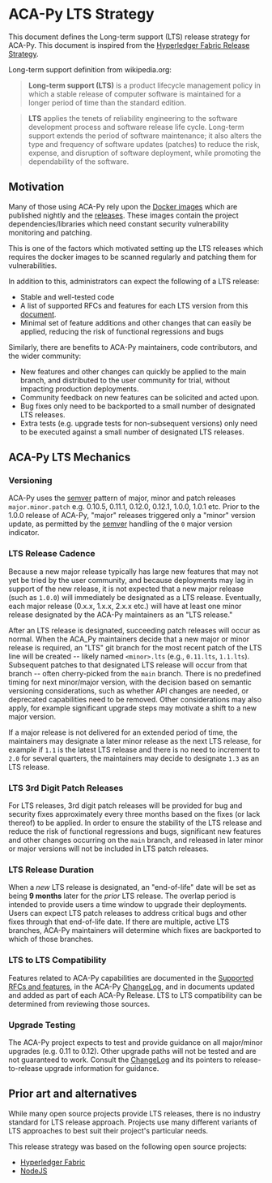 # ACA-Py LTS Strategy

This document defines the Long-term support (LTS) release strategy for ACA-Py. This document is inspired from the [Hyperledger Fabric Release Strategy](https://github.com/hyperledger/fabric-rfcs/blob/main/text/0005-lts-release-strategy.md). 

Long-term support definition from wikipedia.org:

> **Long-term support (LTS)** is a product lifecycle management policy in which a stable release of computer software is maintained for a longer period of time than the standard edition.

> **LTS** applies the tenets of reliability engineering to the software development process and software release life cycle. Long-term support extends the period of software maintenance; it also alters the type and frequency of software updates (patches) to reduce the risk, expense, and disruption of software deployment, while promoting the dependability of the software.

## Motivation

Many of those using ACA-Py rely upon the [Docker images](https://github.com/openwallet-foundation/acapy/pkgs/container/acapy-agent) which are published nightly and the [releases](https://github.com/openwallet-foundation/acapy/releases). These images contain the project dependencies/libraries which need constant security vulnerability monitoring and patching.

This is one of the factors which motivated setting up the LTS releases which requires the docker images to be scanned regularly and patching them for vulnerabilities.

In addition to this, administrators can expect the following of a LTS release:

- Stable and well-tested code
- A list of supported RFCs and features for each LTS version from this [document](https://github.com/openwallet-foundation/acapy/blob/main/docs/features/SupportedRFCs.md).
- Minimal set of feature additions and other changes that can easily be applied, reducing the risk of functional regressions and bugs

Similarly, there are benefits to ACA-Py maintainers, code contributors, and the wider community:

- New features and other changes can quickly be applied to the main branch, and distributed to the user community for trial, without impacting production deployments.
- Community feedback on new features can be solicited and acted upon.
- Bug fixes only need to be backported to a small number of designated LTS releases.
- Extra tests (e.g. upgrade tests for non-subsequent versions) only need to be executed against a small number of designated LTS releases.

## ACA-Py LTS Mechanics

### Versioning

ACA-Py uses the [semver](https://semver.org/) pattern of major, minor and patch releases `major.minor.patch` e.g. 0.10.5, 0.11.1, 0.12.0, 0.12.1, 1.0.0, 1.0.1 etc. Prior to the 1.0.0 release of ACA-Py, "major" releases triggered only a "minor" version update, as permitted by the [semver]() handling of the `0` major version indicator.

### LTS Release Cadence

Because a new major release typically has large new features that may not yet be tried by the user community, and because deployments may lag in support of the new release, it is not expected that a new major release (such as `1.0.0`) will immediately be designated as a LTS release. Eventually, each major release (0.x.x, 1.x.x, 2.x.x etc.) will have at least one minor release designated by the ACA-Py maintainers as an "LTS release."

After an LTS release is designated, succeeding patch releases will occur as normal. When the ACA_Py maintainers decide that a new major or minor release is required, an "LTS" git branch for the most recent patch of the LTS line will be created -- likely named `<minor>.lts` (e.g., `0.11.lts`, `1.1.lts`). Subsequent patches to that designated LTS release will occur from that branch -- often cherry-picked from the `main` branch. There is no predefined timing for next minor/major version, with the decision based on semantic versioning considerations, such as whether API changes are needed, or deprecated capabilities need to be removed. Other considerations may also apply, for example significant upgrade steps may motivate a shift to a new major version.

If a major release is not delivered for an extended period of time, the maintainers may designate a later minor release as the next LTS release, for example if `1.1` is the latest LTS release and there is no need to increment to `2.0` for several quarters, the maintainers may decide to designate `1.3` as an LTS release.

### LTS 3rd Digit Patch Releases

For LTS releases, 3rd digit patch releases will be provided for bug and security fixes approximately every three months based on the fixes (or lack thereof) to be applied. In order to ensure the stability of the LTS release and reduce the risk of functional regressions and bugs, significant new features and other changes occurring on the `main` branch, and released in later minor or major versions will not be included in LTS patch releases.

### LTS Release Duration

When a *new* LTS release is designated, an "end-of-life" date will be set as being **9 months** later for the *prior* LTS release. The overlap period is intended to provide users a time window to upgrade their deployments. Users can expect LTS patch releases to address critical bugs and other fixes through that end-of-life date. If there are multiple, active LTS branches, ACA-Py maintainers will determine which fixes are backported to which of those branches.

### LTS to LTS Compatibility

Features related to ACA-Py capabilities are documented in the [Supported RFCs and features](https://github.com/openwallet-foundation/acapy/blob/main/docs/features/SupportedRFCs.md), in the ACA-Py [ChangeLog](https://github.com/openwallet-foundation/acapy/blob/main/CHANGELOG.md), and in documents updated and added as part of each ACA-Py Release. LTS to LTS compatibility can be determined from reviewing those sources.

### Upgrade Testing

The ACA-Py project expects to test and provide guidance on all major/minor upgrades (e.g. 0.11 to 0.12). Other upgrade paths will not be tested and are not guaranteed to work. Consult the [ChangeLog](https://github.com/openwallet-foundation/acapy/blob/main/CHANGELOG.md) and its pointers to release-to-release upgrade information for guidance.

## Prior art and alternatives

While many open source projects provide LTS releases, there is no industry standard for LTS release approach. Projects use many different variants of LTS approaches to best suit their project's particular needs.

This release strategy was based on the following open source projects:

- [Hyperledger Fabric](https://github.com/hyperledger/fabric-rfcs/blob/main/text/0005-lts-release-strategy.md)
- [NodeJS](https://nodejs.org/en/about/previous-releases)

